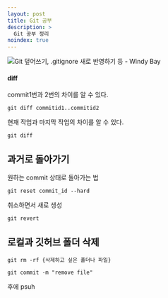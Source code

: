 ```yaml
---
layout: post
title: Git 공부
description: >
  Git 공부 정리
noindex: true
---
```


![Git 덮어쓰기, .gitignore 새로 반영하기 등 - Windy Bay](https://windybay.net/media/uploads/2020/06/24/git.png)

#### diff

commit1번과 2번의 차이를 알 수 있다.

```shell
git diff commitid1..commitid2
```

현재 작업과 마지막 작업의 차이를 알 수 있다.

```shell
git diff
```

## 과거로 돌아가기

원하는 commit 상태로 돌아가는 법

```shell
git reset commit_id --hard
```

취소하면서 새로 생성

```shell
git revert
```

## 로컬과 깃허브 폴더 삭제

```shell
git rm -rf {삭제하고 싶은 폴더나 파일}
```

```shell
git commit -m "remove file" 
```

후에 psuh